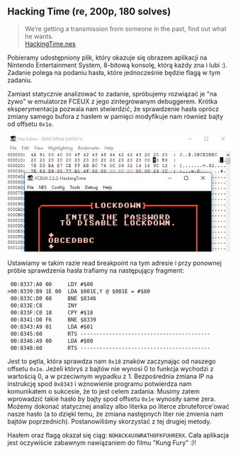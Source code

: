 ## Hacking Time (re, 200p, 180 solves)

> We’re getting a transmission from someone in the past, find out what he wants.  
> [HackingTime.nes](HackingTime.nes)

Pobieramy udostępniony plik, który okazuje się obrazem aplikacji na Nintendo Entertainment System, 8-bitową konsolę, którą każdy zna i lubi :). Zadanie polega na podaniu hasła, które jednocześnie będzie flagą w tym zadaniu.

Zamiast statycznie analizować to zadanie, spróbujemy rozwiązać je "na żywo" w emulatorze FCEUX z jego zintegrowanym debuggerem. Krótka eksperymentacja pozwala nam stwierdzić, że sprawdzenie hasła oprócz zmiany samego bufora z hasłem w pamięci modyfikuje nam również bajty od offsetu `0x1e`.

![](./memory.png)

Ustawiamy w takim razie read breakpoint na tym adresie i przy ponownej próbie sprawdzenia hasła trafiamy na następujący fragment:

```gas
 00:8337:A0 00     LDY #$00
>00:8339:B9 1E 00  LDA $001E,Y @ $001E = #$80
 00:833C:D0 08     BNE $8346
 00:833E:C8        INY
 00:833F:C0 18     CPY #$18
 00:8341:D0 F6     BNE $8339
 00:8343:A9 01     LDA #$01
 00:8345:60        RTS -----------------------------------------
 00:8346:A9 00     LDA #$00
 00:8348:60        RTS -----------------------------------------
 ```

Jest to pętla, która sprawdza nam `0x18` znaków zaczynając od naszego offsetu `0x1e`. Jeżeli któryś z bajtów nie wynosi 0 to funkcja wychodzi z wartością 0, a w przeciwnym wypadku z 1. Bezpośrednia zmiana IP na instrukcję spod `0x8343` i wznowienie programu potwierdza nam komunikatem o sukcesie, że to jest celem zadania. Musimy zatem wprowadzić takie hasło by bajty spod offsetu `0x1e` wynosiły same zera. Możemy dokonać statycznej analizy albo literka po literce zbruteforce'ować nasze hasło (a to dzięki temu, że zmiana następnych liter nie zmienia nam bajtów poprzednich). Postanowiliśmy skorzystać z tej drugiej metody.

Hasłem oraz flagą okazał się ciąg: `NOHACK4UXWRATHOFKFUHRERX`. Cała aplikacja jest oczywiście zabawnym nawiązaniem do filmu "Kung Fury" :)!